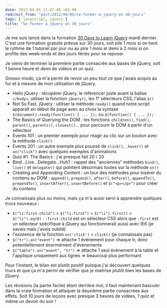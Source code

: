 ```yaml
---
date: 2012-04-05 21:07:00 +02:00
redirect_from: "post/2012/04/05/se-former-a-jquery-en-30-jours"
tags: [ javascript, jquery ]
title: "Se former à jQuery en 30 jours"
---
```


Je me suis lancé dans la formation [30 Days to Learn jQuery](http://learnjquery.tutsplus.com/)
mardi dernier. C'est une formation gratuite prévue sur 30 jours, soit pile 1
mois si on tient le rythme de 1 tutoriel par jour ou au pire 1 mois et demi à 2
mois si on profite des week-ends et des jours fériés pour se reposer.

Je viens de terminer la première partie consacrée aux bases de jQuery, soit
1 bonne heure et demi de vidéos et un quiz.

Grosso-modo, ça m'a permi de revoir un peu tout ce que j'avais acquis au fur
et à mesure de mon utilisation de jQuery.

* Hello jQuery : récupérer jQuery, le référencer juste avant la balise
`</body>`, utiliser la fonction `jQuery()`, les 1°
sélecteurs CSS, l'alias `$()`
* Not So Fast, jQuery : utiliser la méthode `ready()` quand
notre script apparaît en début de page avec au choix la syntaxe
`$(document).ready(function() { ... });` ou `$(function() { ...
});`
* The Basics of Querying the DOM : les fonctions
`children()`, `find()`, `parent()`,
`parents()`, `closest()`... pour parcourir le DOM à
partir d'un sélecteur
* Events 101 : un premier exemple pour réagir au clic sur un bouton avec
la méthode `click()`
* Events 201 : un autre exemple plus poussé de `click()`,
`.hover()` et `on("click")` avec quelques exemples
d'animations
* Quiz #1: The Basics : j'ai presque fait 20 / 20
* Bind…Live…Delegate…Huh? : rappel des "anciennes" méthodes
`bind()`, `live()` et `delegate()` qui
pointent désormais toutes sur la méthode `on()`
* Creating and Appending Content : un tour des méthodes pour insérer du
contenu au DOM : `append()`, `prepend()`,
`after()`, `before()`, `appendTo()`,
`prependTo()`, `insertAfter()`,
`insertBefore()` et `$("<p></p>")` pour créer
du contenu

Je connaissais plus ou moins, mais ça m'a aussi servi à apprendre quelques
trucs nouveaux :

* `$("li:first-child")` = `$("li:first")` =
`$("li").first()` = `$("li").eq(0)` :
`:first-child` est un sélecteur CSS alors que
`:first` est un sélecteur spécifique à jQuery qui fonctionnerait
aussi avec IE6 (je savais mais j'avais oublié)
* l'existence de la fonction `on('click')` = `click()`
(je connaissais pas)
* `$("tr").on("event")` => attache 1 évènement pour chaque tr,
donc potentiellement énormément d'évènements
* `$("table").on("event", "tr")` => attache 1 seul évènement à
la table et l'applique uniquement aux lignes => beaucoup plus
performant

Pour l'instant, le bilan est plutôt positif puisque j'ai découvert quelques
trucs et que ça m'a permi de vérifier que je maitrise plutôt bien les bases de
jQuery.

Les révisions (la partie facile) étant derrière moi, il faut maintenant
basculer dans la vraie formation et attaquer la deuxième partie consacrées aux
effets. Soit 10 jours de leçons avec presque 3 heures de vidées, 1 quiz et même
un devoir du soir !
